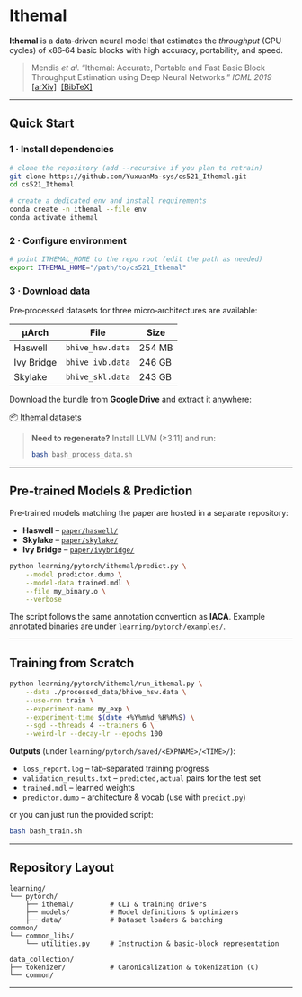 # Ithemal

**Ithemal** is a data‑driven neural model that estimates the *throughput* (CPU cycles) of x86‑64 basic blocks with high accuracy, portability, and speed.

> Mendis *et al.* “Ithemal: Accurate, Portable and Fast Basic Block Throughput Estimation using Deep Neural Networks.” *ICML 2019*
> [\[arXiv\]](https://arxiv.org/abs/1808.07412)  [\[BibTeX\]](http://groups.csail.mit.edu/commit/bibtex.cgi?key=ithemal-icml)

---

## Quick Start

### 1 · Install dependencies

```bash
# clone the repository (add --recursive if you plan to retrain)
git clone https://github.com/YuxuanMa-sys/cs521_Ithemal.git
cd cs521_Ithemal

# create a dedicated env and install requirements
conda create -n ithemal --file env
conda activate ithemal
```

### 2 · Configure environment

```bash
# point ITHEMAL_HOME to the repo root (edit the path as needed)
export ITHEMAL_HOME="/path/to/cs521_Ithemal"
```

### 3 · Download data

Pre‑processed datasets for three micro‑architectures are available:

| µArch      | File             | Size   |
| ---------- | ---------------- | ------ |
| Haswell    | `bhive_hsw.data` | 254 MB |
| Ivy Bridge | `bhive_ivb.data` | 246 GB |
| Skylake    | `bhive_skl.data` | 243 GB |

Download the bundle from **Google Drive** and extract it anywhere:

[📦 Ithemal datasets](https://drive.google.com/file/d/1lr7k0Gomd2tHEvAw-jwRFFqnTcs4Rfg4/view?usp=sharing)

> **Need to regenerate?** Install LLVM (≥3.11) and run:
>
> ```bash
> bash bash_process_data.sh
> ```

---

## Pre‑trained Models & Prediction

Pre‑trained models matching the paper are hosted in a separate repository:

* **Haswell** – [`paper/haswell/`](https://github.com/psg-mit/Ithemal-models/blob/master/paper/haswell)
* **Skylake** – [`paper/skylake/`](https://github.com/psg-mit/Ithemal-models/blob/master/paper/skylake)
* **Ivy Bridge** – [`paper/ivybridge/`](https://github.com/psg-mit/Ithemal-models/blob/master/paper/ivybridge)

```bash
python learning/pytorch/ithemal/predict.py \
    --model predictor.dump \
    --model-data trained.mdl \
    --file my_binary.o \
    --verbose
```

The script follows the same annotation convention as **IACA**. Example annotated binaries are under `learning/pytorch/examples/`.

---

## Training from Scratch

```bash
python learning/pytorch/ithemal/run_ithemal.py \
    --data ./processed_data/bhive_hsw.data \
    --use-rnn train \
    --experiment-name my_exp \
    --experiment-time $(date +%Y%m%d_%H%M%S) \
    --sgd --threads 4 --trainers 6 \
    --weird-lr --decay-lr --epochs 100
```

**Outputs** (under `learning/pytorch/saved/<EXPNAME>/<TIME>/`):

* `loss_report.log` – tab‑separated training progress
* `validation_results.txt` – `predicted,actual` pairs for the test set
* `trained.mdl` – learned weights
* `predictor.dump` – architecture & vocab (use with `predict.py`)


or you can just run the provided script:

```bash
bash bash_train.sh
```
---

## Repository Layout

```
learning/
└── pytorch/
    ├── ithemal/         # CLI & training drivers
    ├── models/          # Model definitions & optimizers
    ├── data/            # Dataset loaders & batching
common/
└── common_libs/
    └── utilities.py     # Instruction & basic‑block representation

data_collection/
├── tokenizer/           # Canonicalization & tokenization (C)
└── common/
```

---